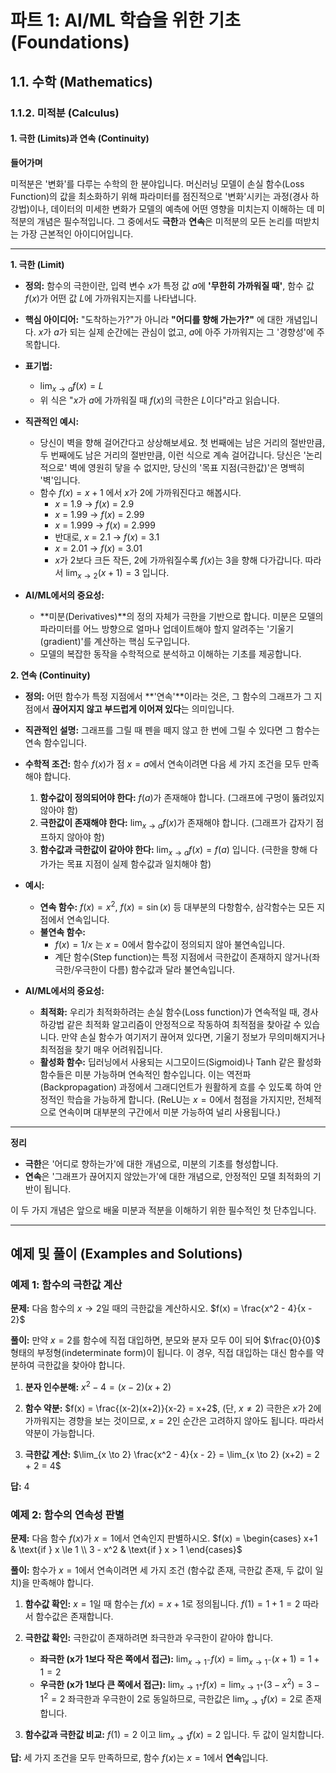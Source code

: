 # 파트 1: AI/ML 학습을 위한 기초 (Foundations)

## 1.1. 수학 (Mathematics)

### 1.1.2. 미적분 (Calculus)

#### 1. 극한 (Limits)과 연속 (Continuity)

**들어가며**

미적분은 '변화'를 다루는 수학의 한 분야입니다. 머신러닝 모델이 손실 함수(Loss Function)의 값을 최소화하기 위해 파라미터를 점진적으로 '변화'시키는 과정(경사 하강법)이나, 데이터의 미세한 변화가 모델의 예측에 어떤 영향을 미치는지 이해하는 데 미적분의 개념은 필수적입니다. 그 중에서도 **극한**과 **연속**은 미적분의 모든 논리를 떠받치는 가장 근본적인 아이디어입니다.

---

**1. 극한 (Limit)**

- **정의:** 함수의 극한이란, 입력 변수 $`x`$가 특정 값 $`a`$에 **'무한히 가까워질 때'**, 함수 값 $`f(x)`$가 어떤 값 $`L`$에 가까워지는지를 나타냅니다.
- **핵심 아이디어:** "도착하는가?"가 아니라 **"어디를 향해 가는가?"** 에 대한 개념입니다. $`x`$가 $`a`$가 되는 실제 순간에는 관심이 없고, $`a`$에 아주 가까워지는 그 '경향성'에 주목합니다.
- **표기법:**
  - $`\lim_{x \to a} f(x) = L`$
  - 위 식은 "$`x`$가 $`a`$에 가까워질 때 $`f(x)`$의 극한은 $`L`$이다"라고 읽습니다.

- **직관적인 예시:**
  - 당신이 벽을 향해 걸어간다고 상상해보세요. 첫 번째에는 남은 거리의 절반만큼, 두 번째에도 남은 거리의 절반만큼, 이런 식으로 계속 걸어갑니다. 당신은 '논리적으로' 벽에 영원히 닿을 수 없지만, 당신의 '목표 지점(극한값)'은 명백히 '벽'입니다.
  - 함수 $`f(x) = x + 1`$ 에서 $`x`$가 2에 가까워진다고 해봅시다.
    - $`x`$ = 1.9 -> $`f(x)`$ = 2.9
    - $`x`$ = 1.99 -> $`f(x)`$ = 2.99
    - $`x`$ = 1.999 -> $`f(x)`$ = 2.999
    - 반대로, $`x`$ = 2.1 -> $`f(x)`$ = 3.1
    - $`x`$ = 2.01 -> $`f(x)`$ = 3.01
    - $`x`$가 2보다 크든 작든, 2에 가까워질수록 $`f(x)`$는 3을 향해 다가갑니다. 따라서 $`\lim_{x \to 2} (x+1) = 3`$ 입니다.

- **AI/ML에서의 중요성:**
  - **미분(Derivatives)**의 정의 자체가 극한을 기반으로 합니다. 미분은 모델의 파라미터를 어느 방향으로 얼마나 업데이트해야 할지 알려주는 '기울기(gradient)'를 계산하는 핵심 도구입니다.
  - 모델의 복잡한 동작을 수학적으로 분석하고 이해하는 기초를 제공합니다.

**2. 연속 (Continuity)**

- **정의:** 어떤 함수가 특정 지점에서 **'연속'**이라는 것은, 그 함수의 그래프가 그 지점에서 **끊어지지 않고 부드럽게 이어져 있다**는 의미입니다.
- **직관적인 설명:** 그래프를 그릴 때 펜을 떼지 않고 한 번에 그릴 수 있다면 그 함수는 연속 함수입니다.
- **수학적 조건:** 함수 $`f(x)`$가 점 $`x=a`$에서 연속이려면 다음 세 가지 조건을 모두 만족해야 합니다.
  1.  **함수값이 정의되어야 한다:** $`f(a)`$가 존재해야 합니다. (그래프에 구멍이 뚫려있지 않아야 함)
  2.  **극한값이 존재해야 한다:** $`\lim_{x \to a} f(x)`$가 존재해야 합니다. (그래프가 갑자기 점프하지 않아야 함)
  3.  **함수값과 극한값이 같아야 한다:** $`\lim_{x \to a} f(x) = f(a)`$ 입니다. (극한을 향해 다가가는 목표 지점이 실제 함수값과 일치해야 함)

- **예시:**
  - **연속 함수:** $`f(x) = x^2`$, $`f(x) = \sin(x)`$ 등 대부분의 다항함수, 삼각함수는 모든 지점에서 연속입니다.
  - **불연속 함수:**
    - $`f(x) = 1/x`$ 는 $`x=0`$에서 함수값이 정의되지 않아 불연속입니다.
    - 계단 함수(Step function)는 특정 지점에서 극한값이 존재하지 않거나(좌극한/우극한이 다름) 함수값과 달라 불연속입니다.

- **AI/ML에서의 중요성:**
  - **최적화:** 우리가 최적화하려는 손실 함수(Loss function)가 연속적일 때, 경사 하강법 같은 최적화 알고리즘이 안정적으로 작동하여 최적점을 찾아갈 수 있습니다. 만약 손실 함수가 여기저기 끊어져 있다면, 기울기 정보가 무의미해지거나 최적점을 찾기 매우 어려워집니다.
  - **활성화 함수:** 딥러닝에서 사용되는 시그모이드(Sigmoid)나 Tanh 같은 활성화 함수들은 미분 가능하며 연속적인 함수입니다. 이는 역전파(Backpropagation) 과정에서 그래디언트가 원활하게 흐를 수 있도록 하여 안정적인 학습을 가능하게 합니다. (ReLU는 $`x=0`$에서 첨점을 가지지만, 전체적으로 연속이며 대부분의 구간에서 미분 가능하여 널리 사용됩니다.)

---

**정리**

- **극한**은 '어디로 향하는가'에 대한 개념으로, 미분의 기초를 형성합니다.
- **연속**은 '그래프가 끊어지지 않았는가'에 대한 개념으로, 안정적인 모델 최적화의 기반이 됩니다.

이 두 가지 개념은 앞으로 배울 미분과 적분을 이해하기 위한 필수적인 첫 단추입니다.

---

## 예제 및 풀이 (Examples and Solutions)

### 예제 1: 함수의 극한값 계산

**문제:** 다음 함수의 $`x \to 2`$일 때의 극한값을 계산하시오.
$`f(x) = \frac{x^2 - 4}{x - 2}`$

**풀이:**
만약 $`x=2`$를 함수에 직접 대입하면, 분모와 분자 모두 0이 되어 $`\frac{0}{0}`$ 형태의 부정형(indeterminate form)이 됩니다. 이 경우, 직접 대입하는 대신 함수를 약분하여 극한값을 찾아야 합니다.

1.  **분자 인수분해:**
    $`x^2 - 4 = (x-2)(x+2)`$

2.  **함수 약분:**
    $`f(x) = \frac{(x-2)(x+2)}{x-2} = x+2`$, (단, $`x \neq 2`$)
    극한은 $`x`$가 2에 가까워지는 경향을 보는 것이므로, $`x=2`$인 순간은 고려하지 않아도 됩니다. 따라서 약분이 가능합니다.

3.  **극한값 계산:**
    $`\lim_{x \to 2} \frac{x^2 - 4}{x - 2} = \lim_{x \to 2} (x+2) = 2 + 2 = 4`$

**답:** 4

### 예제 2: 함수의 연속성 판별

**문제:** 다음 함수 $`f(x)`$가 $`x=1`$에서 연속인지 판별하시오.
$`f(x) = \begin{cases} x+1 & \text{if } x \le 1 \\ 3 - x^2 & \text{if } x > 1 \end{cases}`$

**풀이:**
함수가 $`x=1`$에서 연속이려면 세 가지 조건 (함수값 존재, 극한값 존재, 두 값이 일치)을 만족해야 합니다.

1.  **함수값 확인:**
    $`x=1`$일 때 함수는 $`f(x) = x+1`$로 정의됩니다.
    $`f(1) = 1 + 1 = 2`$
    따라서 함수값은 존재합니다.

2.  **극한값 확인:**
    극한값이 존재하려면 좌극한과 우극한이 같아야 합니다.
    - **좌극한 (x가 1보다 작은 쪽에서 접근):**
      $`\lim_{x \to 1^-} f(x) = \lim_{x \to 1^-} (x+1) = 1+1 = 2`$
    - **우극한 (x가 1보다 큰 쪽에서 접근):**
      $`\lim_{x \to 1^+} f(x) = \lim_{x \to 1^+} (3 - x^2) = 3 - 1^2 = 2`$
    좌극한과 우극한이 2로 동일하므로, 극한값은 $`\lim_{x \to 1} f(x) = 2`$로 존재합니다.

3.  **함수값과 극한값 비교:**
    $`f(1) = 2`$ 이고 $`\lim_{x \to 1} f(x) = 2`$ 입니다.
    두 값이 일치합니다.

**답:** 세 가지 조건을 모두 만족하므로, 함수 $`f(x)`$는 $`x=1`$에서 **연속**입니다.
